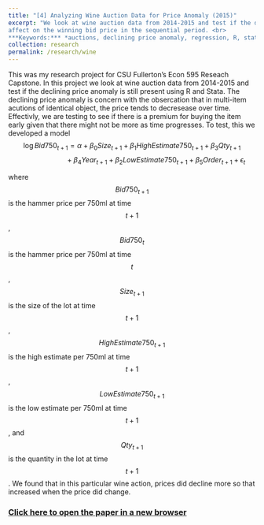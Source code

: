 ```yaml
---
title: "[4] Analyzing Wine Auction Data for Price Anomaly (2015)"
excerpt: "We look at wine auction data from 2014-2015 and test if the declining price anomaly is still present. We will investigate what factors have an
affect on the winning bid price in the sequential period. <br>
***Keywords:*** *auctions, declining price anomaly, regression, R, stata, economics, data analysis, graduate*" #add this to add an image inside the "" <br/><img src='R001_padic/500x300.png'>
collection: research
permalink: /research/wine
---
```


This was my research project for CSU Fullerton’s Econ 595 Reseach Capstone. In this project we look at wine auction data from 2014-2015 and test if the declining price anomaly is still present using R and Stata. The declining price anomaly is concern with the obsercation that in multi-item acutions of identical object, the price tends to decresease over time. Effectivly, we are testing to see if there is a premium for buying the item early given that there might not be more as time progresses. To test, this we developed a model 
$$\log{Bid750}_{t+1}=\alpha+\beta_0{Size}_{t+1}+\beta_1{High Estimate750}_{t+1}+\beta_3 Qty_{t+1}$$
$$\qquad\qquad\qquad+\beta_4 Year_{t+1}+\beta_2{Low Estimate750}_{t+1}+\beta_5 Order_{t+1}+\epsilon_t$$

where $$Bid750_{t+1}$$ is the hammer price per 750ml at time $$t+1$$, $$Bid750_{t}$$ is the hammer price per 750ml at time $$t$$, $$Size_{t+1}$$ is the size of the lot at time $$t+1$$, $$High Estimate750_{t+1}$$ is the high estimate per 750ml at time $$t+1$$, $$Low Estimate750_{t+1}$$ is the low estimate per 750ml at time $$t+1$$, and $$Qty_{t+1}$$ is the quantity in the lot at time $$t+1$$. We found that in this particular wine action, prices did decline more so that increased when the price did change. 

### [Click here to open the paper in a new browser](R004_wine/Econ_595_Project.pdf)
<object data="R004_wine/Econ_595_Project.pdf#view=fitH" width="1000" height="1000" type='application/pdf'></object>
